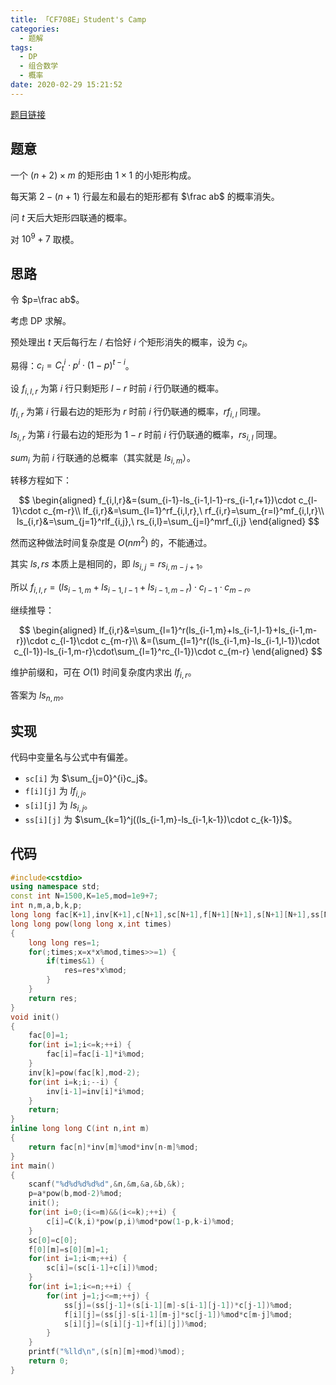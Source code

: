 ```yaml
---
title: 「CF708E」Student's Camp
categories:
  - 题解
tags:
  - DP
  - 组合数学
  - 概率
date: 2020-02-29 15:21:52
---
```


[题目链接](https://codeforces.ml/contest/708/problem/E)

## 题意

一个 $(n+2)\times m$ 的矩形由 $1\times1$ 的小矩形构成。

每天第 $2-(n+1)$ 行最左和最右的矩形都有 $\frac ab$ 的概率消失。

问 $t$ 天后大矩形四联通的概率。

对 $10^9+7$ 取模。

<!-- more -->

## 思路

令 $p=\frac ab$。

考虑 DP 求解。

预处理出 $t$ 天后每行左 / 右恰好 $i$ 个矩形消失的概率，设为 $c_i$。

易得：$c_i=C_t^i\cdot p^i\cdot(1-p)^{t-i}$。

设 $f_{i,l,r}$ 为第 $i$ 行只剩矩形 $l-r$ 时前 $i$ 行仍联通的概率。

$lf_{i,r}$ 为第 $i$ 行最右边的矩形为 $r$ 时前 $i$ 行仍联通的概率，$rf_{i,l}$ 同理。

$ls_{i,r}$ 为第 $i$ 行最右边的矩形为 $1-r$ 时前 $i$ 行仍联通的概率，$rs_{i,l}$ 同理。

$sum_i$ 为前 $i$ 行联通的总概率（其实就是 $ls_{i,m}$）。

转移方程如下：

$$
\begin{aligned}
f_{i,l,r}&=(sum_{i-1}-ls_{i-1,l-1}-rs_{i-1,r+1})\cdot c_{l-1}\cdot c_{m-r}\\
lf_{i,r}&=\sum_{l=1}^rf_{i,l,r},\ rf_{i,r}=\sum_{r=l}^mf_{i,l,r}\\
ls_{i,r}&=\sum_{j=1}^rlf_{i,j},\ rs_{i,l}=\sum_{j=l}^mrf_{i,j}
\end{aligned}
$$

然而这种做法时间复杂度是 $O(nm^2)$ 的，不能通过。

其实 $ls,rs$ 本质上是相同的，即 $ls_{i,j}=rs_{i,m-j+1}$。

所以 $f_{i,l,r}=(ls_{i-1,m}+ls_{i-1,l-1}+ls_{i-1,m-r})\cdot c_{l-1}\cdot c_{m-r}$。

继续推导：

$$
\begin{aligned}
lf_{i,r}&=\sum_{l=1}^r(ls_{i-1,m}+ls_{i-1,l-1}+ls_{i-1,m-r})\cdot c_{l-1}\cdot c_{m-r}\\
&=(\sum_{l=1}^r((ls_{i-1,m}-ls_{i-1,l-1})\cdot c_{l-1})-ls_{i-1,m-r}\cdot\sum_{l=1}^rc_{l-1})\cdot c_{m-r}
\end{aligned}
$$

维护前缀和，可在 $O(1)$ 时间复杂度内求出 $lf_{i,r}$。

答案为 $ls_{n,m}$。

## 实现

代码中变量名与公式中有偏差。

- `sc[i]` 为 $\sum_{j=0}^{i}c_j$。
- `f[i][j]` 为 $lf_{i,j}$。
- `s[i][j]` 为 $ls_{i,j}$。
- `ss[i][j]` 为 $\sum_{k=1}^j((ls_{i-1,m}-ls_{i-1,k-1})\cdot c_{k-1})$。

## 代码

```cpp
#include<cstdio>
using namespace std;
const int N=1500,K=1e5,mod=1e9+7;
int n,m,a,b,k,p;
long long fac[K+1],inv[K+1],c[N+1],sc[N+1],f[N+1][N+1],s[N+1][N+1],ss[N+1];
long long pow(long long x,int times)
{
    long long res=1;
    for(;times;x=x*x%mod,times>>=1) {
        if(times&1) {
            res=res*x%mod;
        }
    }
    return res;
}
void init()
{
    fac[0]=1;
    for(int i=1;i<=k;++i) {
        fac[i]=fac[i-1]*i%mod;
    }
    inv[k]=pow(fac[k],mod-2);
    for(int i=k;i;--i) {
        inv[i-1]=inv[i]*i%mod;
    }
    return;
}
inline long long C(int n,int m)
{
    return fac[n]*inv[m]%mod*inv[n-m]%mod;
}
int main()
{
    scanf("%d%d%d%d%d",&n,&m,&a,&b,&k);
    p=a*pow(b,mod-2)%mod;
    init();
    for(int i=0;(i<=m)&&(i<=k);++i) {
        c[i]=C(k,i)*pow(p,i)%mod*pow(1-p,k-i)%mod;
    }
    sc[0]=c[0];
    f[0][m]=s[0][m]=1;
    for(int i=1;i<m;++i) {
        sc[i]=(sc[i-1]+c[i])%mod;
    }
    for(int i=1;i<=n;++i) {
        for(int j=1;j<=m;++j) {
            ss[j]=(ss[j-1]+(s[i-1][m]-s[i-1][j-1])*c[j-1])%mod;
            f[i][j]=(ss[j]-s[i-1][m-j]*sc[j-1])%mod*c[m-j]%mod;
            s[i][j]=(s[i][j-1]+f[i][j])%mod;
        }
    }
    printf("%lld\n",(s[n][m]+mod)%mod);
    return 0;
}
```

